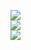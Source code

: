![](https://github-readme-stats.vercel.app/api?username=AgedFineWine&theme=ayu_mirage&hide_border=false&include_all_commits=true&count_private=true)<br/>
![](https://nirzak-streak-stats.vercel.app/?user=AgedFineWine&theme=ayu_mirage&hide_border=false)<br/>
![](https://github-readme-stats.vercel.app/api/top-langs/?username=AgedFineWine&theme=ayu_mirage&hide_border=false&include_all_commits=true&count_private=true&layout=compact)
